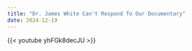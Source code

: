 ```yaml
---
title: "Dr. James White Can't Respond To Our Documentary"
date: 2024-12-19
---
```


{{< youtube yhFGk8decJU >}}
